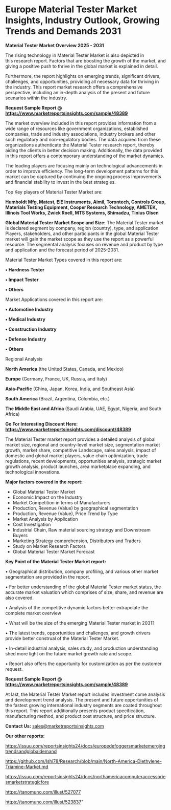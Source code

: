 # Europe Material Tester Market Insights, Industry Outlook, Growing Trends and Demands 2031

<Strong> Material Tester Market Overview 2025 - 2031</strong>

The rising technology in Material Tester Market is also depicted in this research report. Factors that are boosting the growth of the market, and giving a positive push to thrive in the global market is explained in detail.

Furthermore, the report highlights on emerging trends, significant drivers, challenges, and opportunities, providing all necessary data for thriving in the industry. This report market research offers a comprehensive perspective, including an in-depth analysis of the present and future scenarios within the industry.

<strong>Request Sample Report @ <a href=https://www.marketreportsinsights.com/sample/48389>https://www.marketreportsinsights.com/sample/48389</a></strong>

The market overview included in this report provides information from a wide range of resources like government organizations, established companies, trade and industry associations, industry brokers and other such regulatory and non-regulatory bodies. The data acquired from these organizations authenticate the Material Tester research report, thereby aiding the clients in better decision making. Additionally, the data provided in this report offers a contemporary understanding of the market dynamics.

The leading players are focusing mainly on technological advancements in order to improve efficiency. The long-term development patterns for this market can be captured by continuing the ongoing process improvements and financial stability to invest in the best strategies.

Top Key players of Material Tester Market are:

<strong>Humboldt Mfg, Matest, EIE Instruments, Aimil, Torontech, Controls Group, Materials Testing Equipment, Cooper Research Technology, AMETEK, Illinois Tool Works, Zwick Roell, MTS Systems, Shimadzu, Tinius Olsen</strong>

<strong><b>Global Material Tester Market Scope and Size:</b></strong>
The Material Tester market is declared segment by company, region (country), type, and application. Players, stakeholders, and other participants in the global Material Tester market will gain the market scope as they use the report as a powerful resource. The segmental analysis focuses on revenue and product by type and application and the forecast period of 2025-2031.

Material Tester Market Types covered in this report are:

<strong>•  Hardness Tester

•  Impact Tester

•  Others</strong>

Market Applications covered in this report are:

<strong>•  Automotive Industry

•  Medical Industry

•  Construction Industry

•  Defense Industry

•  Others</strong> 

Regional Analysis

<strong>North America</strong> (the United States, Canada, and Mexico)

<strong>Europe</strong> (Germany, France, UK, Russia, and Italy)

<strong>Asia-Pacific</strong> (China, Japan, Korea, India, and Southeast Asia)

<strong>South America</strong> (Brazil, Argentina, Colombia, etc.)

<strong>The Middle East and Africa</strong> (Saudi Arabia, UAE, Egypt, Nigeria, and South Africa)

<strong>Go For Interesting Discount Here: <a href=https://www.marketreportsinsights.com/discount/48389>https://www.marketreportsinsights.com/discount/48389</a></strong>

The Material Tester market report provides a detailed analysis of global market size, regional and country-level market size, segmentation market growth, market share, competitive Landscape, sales analysis, impact of domestic and global market players, value chain optimization, trade regulations, recent developments, opportunities analysis, strategic market growth analysis, product launches, area marketplace expanding, and technological innovations.

<strong><b>Major factors covered in the report:</b></strong>
<ul>
  <li>Global Material Tester Market </li>
  <li>Economic Impact on the Industry</li>
  <li>Market Competition in terms of Manufacturers</li>
  <li>Production, Revenue (Value) by geographical segmentation</li>
  <li>Production, Revenue (Value), Price Trend by Type</li>
  <li>Market Analysis by Application</li>
  <li>Cost Investigation</li>
  <li>Industrial Chain, Raw material sourcing strategy and Downstream Buyers</li>
  <li>Marketing Strategy comprehension, Distributors and Traders</li>
  <li>Study on Market Research Factors</li>
  <li>Global Material Tester Market Forecast</li>
</ul>

<strong><b>Key Point of the Material Tester Market report:</b></strong>

• Geographical distribution, company profiling, and various other market segmentation are provided in the report.

• For better understanding of the global Material Tester market status, the accurate market valuation which comprises of size, share, and revenue are also covered.

• Analysis of the competitive dynamic factors better extrapolate the complete market overview

• What will be the size of the emerging Material Tester market in 2031?

• The latest trends, opportunities and challenges, and growth drivers provide better construal of the Material Tester Market.

• In-detail industrial analysis, sales study, and production understanding shed more light on the future market growth rate and scope.

• Report also offers the opportunity for customization as per the customer request.

<strong>Request Sample Report @ <a href=https://www.marketreportsinsights.com/sample/48389>https://www.marketreportsinsights.com/sample/48389</a></strong>

At last, the Material Tester Market report includes investment come analysis and development trend analysis. The present and future opportunities of the fastest growing international industry segments are coated throughout this report. This report additionally presents product specification, manufacturing method, and product cost structure, and price structure.

<strong>Contact Us:</strong>
sales@marketreportsinsights.com

<strong>Our other reports:</strong>

<a href=https://issuu.com/reportsinsights24/docs/europedefoggersmarketemergingtrendsandglobaldemand>https://issuu.com/reportsinsights24/docs/europedefoggersmarketemergingtrendsandglobaldemand</a>

<a href=https://github.com/Ishi78/Research/blob/main/North-America-Diethylene-Triamine-Market.md>https://github.com/Ishi78/Research/blob/main/North-America-Diethylene-Triamine-Market.md</a>

<a href=https://issuu.com/reportsinsights24/docs/northamericacomputeraccessoriesmarketstrategicfore>https://issuu.com/reportsinsights24/docs/northamericacomputeraccessoriesmarketstrategicfore</a>

<a href=https://tanomuno.com/illust/527077>https://tanomuno.com/illust/527077</a>

<a href=https://tanomuno.com/illust/523837>https://tanomuno.com/illust/523837</a>"
